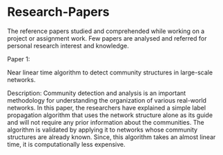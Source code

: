 # Research-Papers

The reference papers studied and comprehended while working on a project or assignment work. Few papers are analysed and referred for personal research interest and knowledge.

Paper 1:

Near linear time algorithm to detect community structures in large-scale networks.

Description:
Community detection and analysis is an important methodology for understanding the organization of various real-world networks. In this paper, the researchers have explained a simple label propagation algorithm that uses the network structure alone as its guide and will not require any prior information about the communities. The algorithm is validated by applying it to networks whose community structures are already known. Since, this algorithm takes an almost linear time, it is computationally less expensive.
